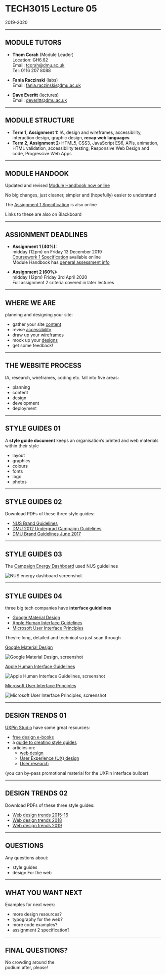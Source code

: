 # TECH3015 Lecture 05

2019-2020

---

## MODULE TUTORS

- **Thom Corah** (Module Leader)  
Location: GH6.62  
Email: tcorah@dmu.ac.uk  
Tel: 0116 207 8088

- **Fania Raczinski** (labs)  
Email: fania.raczinski@dmu.ac.uk

- **Dave Everitt** (lectures)  
Email: deveritt@dmu.ac.uk

---

## MODULE STRUCTURE

- **Term 1, Assignment 1:** IA, design and wireframes, accessibility, interaction design, graphic design, **recap web languages**
- **Term 2, Assignment 2:** HTML5, CSS3, JavaScript ES6, APIs, animation, HTML validation, accessibility testing, Responsive Web Design and code, Progressive Web Apps

---

## MODULE HANDOOK

Updated and revised [Module Handbook now online](https://daveeveritt.github.io/TECH3015/module-handbook.html)

No big changes, just cleaner, simpler and (hopefully) easier to understand

The [Assignment 1 Specification](https://daveeveritt.github.io/TECH3015/coursework-01.html) is also online

Links to these are also on Blackboard

---

## ASSIGNMENT DEADLINES

- **Assignment 1 (40%):**  
midday (12pm) on Friday 13 December 2019  
[Coursework 1 Specification](https://daveeveritt.github.io/TECH3015/coursework-01.html) available online  
Module Handbook has [general assessment info](https://daveeveritt.github.io/TECH3015/module-handbook.html#assessment)

- **Assignment 2 (60%):**  
midday (12pm) Friday 3rd April 2020  
Full assignment 2 criteria covered in later lectures

---

## WHERE WE ARE

planning and designing your site:

  - gather your site [content](https://fania.github.io/presents/?DaveEveritt_TECH3015_lecture-03#/20)
  - revise [accessibility](https://fania.github.io/presents/?DaveEveritt_TECH3015_lecture-03#/5)
  - draw up your [wireframes](https://fania.github.io/presents/?DaveEveritt_TECH3015_lecture-03#/21)
  - mock up your [designs](https://fania.github.io/presents/?DaveEveritt_TECH3015_lecture-04#/6)
  - get some feedback!

---

## THE WEBSITE PROCESS

IA, research, wireframes, coding etc. fall into five areas:

- planning
- content
- design
- development
- deployment


<!-- .slide: data-background-image="https://raw.githubusercontent.com/DaveEveritt/TECH3015/master/imgs/website-process.png" data-background-size="contain" -->

---

## STYLE GUIDES **01**

A **style guide document** keeps an organisation’s printed and web materials within their style

- layout
- graphics
- colours
- fonts
- logo
- photos


<!-- .slide: data-background-image="https://raw.githubusercontent.com/DaveEveritt/TECH3015/master/imgs/design/guides/nus-style-guide.png" data-background-size="contain" -->


<!-- .slide: data-background-image="https://raw.githubusercontent.com/DaveEveritt/TECH3015/master/imgs/design/guides/dmu-ug-campaign-2012.png" data-background-size="contain" -->


<!-- .slide: data-background-image="https://raw.githubusercontent.com/DaveEveritt/TECH3015/master/imgs/design/guides/dmu-style-guide-2017.png" data-background-size="contain" -->

---

## STYLE GUIDES **02**

Download PDFs of these three style guides:

- [NUS Brand Guidelines](https://raw.githubusercontent.com/DaveEveritt/TECH3015/master/pdf/nus-guidelines-oct13.pdf)
- [DMU 2012 Undergrad Campaign Guidelines](https://raw.githubusercontent.com/DaveEveritt/TECH3015/master/pdf/ug-2012-campaign-guidelines.pdf)
- [DMU Brand Guidelines June 2017](https://raw.githubusercontent.com/DaveEveritt/TECH3015/master/pdf/dmu-brand-guidelines-june-2017.pdf)

---

<!-- .slide: class="crammed" -->
## STYLE GUIDES **03**

The [Campaign Energy Dashboard](https://switchoff.nus.org.uk/) used NUS guidelines

![NUS energy dashboard screenshot](https://raw.githubusercontent.com/DaveEveritt/TECH3015/master/imgs/design/guides/saves-home-screen-oct2019.png)


<!-- .slide: data-background-image="https://raw.githubusercontent.com/DaveEveritt/TECH3015/master/imgs/design/guides/saves-cambridge-amiresponsive.png" data-background-size="contain" -->


<!-- .slide: data-background-image="https://raw.githubusercontent.com/DaveEveritt/TECH3015/master/imgs/design/guides/saves-cambridge-bigscreen-amiresponsive.png" data-background-size="contain" -->


<!-- .slide: data-background-image="https://raw.githubusercontent.com/DaveEveritt/TECH3015/master/imgs/design/guides/saves-home-screen-amiresponsive-nov2017.png" data-background-size="contain" -->

---

## STYLE GUIDES **04**

three big tech companies have **interface guidelines**

- [Google Material Design](https://material.io/design/introduction/)
- [Apple Human Interface Guidelines](https://developer.apple.com/design/human-interface-guidelines/)
- [Microsoft User Interface Principles](https://docs.microsoft.com/en-us/windows/win32/appuistart/-user-interface-principles)

They’re long, detailed and technical so just scan through


<!-- .slide: class="crammed" -->
[Google Material Design](https://material.io/design/introduction/)

![Google Material Design, screenshot](https://raw.githubusercontent.com/DaveEveritt/TECH3015/master/imgs/design/guides/google-material-design.png)


<!-- .slide: class="crammed" -->
[Apple Human Interface Guidelines](https://developer.apple.com/design/human-interface-guidelines/)

![Apple Human Interface Guidelines, screenshot](https://raw.githubusercontent.com/DaveEveritt/TECH3015/master/imgs/design/guides/apple-interface-guidelines.png)


<!-- .slide: class="crammed" -->
[Microsoft User Interface Principles](https://docs.microsoft.com/en-us/windows/win32/appuistart/-user-interface-principles)

![Microsoft User Interface Principles, screenshot](https://raw.githubusercontent.com/DaveEveritt/TECH3015/master/imgs/design/guides/microsoft-ui-principles.png)

---

<!-- .slide: class="crammed" -->
## DESIGN TRENDS **01**

[UXPin Studio](https://www.uxpin.com/studio/) have some great resources:

- [free design e-books](https://www.uxpin.com/studio/ebooks/)
- a [guide to creating style guides](https://www.uxpin.com/studio/blog/everything-content-styleguides/)
- articles on:
    - [web design](https://www.uxpin.com/studio/blog/category/web-design/)
    - [User Experience (UX) design](https://www.uxpin.com/studio/blog/category/ux-design/)
    - [User research](https://www.uxpin.com/studio/blog/category/user-research/)

(you can by-pass promotional material for the UXPin interface builder)

---

## DESIGN TRENDS **02**

Download PDFs of these three style guides:

- [Web design trends 2015-16](https://raw.githubusercontent.com/DaveEveritt/TECH3015/master/pdf/uxpin-web-design-trends-2015-16.pdf)
- [Web design trends 2018](https://raw.githubusercontent.com/DaveEveritt/TECH3015/master/pdf/uxpin-web-design-trends-2018.pdf)
- [Web design trends 2019](https://raw.githubusercontent.com/DaveEveritt/TECH3015/master/pdf/uxpin-web-design-trends-2019.pdf)

---

## QUESTIONS

Any questions about:

- style guides
- design For the web

---

## WHAT YOU WANT NEXT

Examples for next week:

- more design resources?
- typography for the web?
- more code examples?
- assignment 2 specification?

---

## FINAL QUESTIONS?

No crowding around the  
podium after, please!
